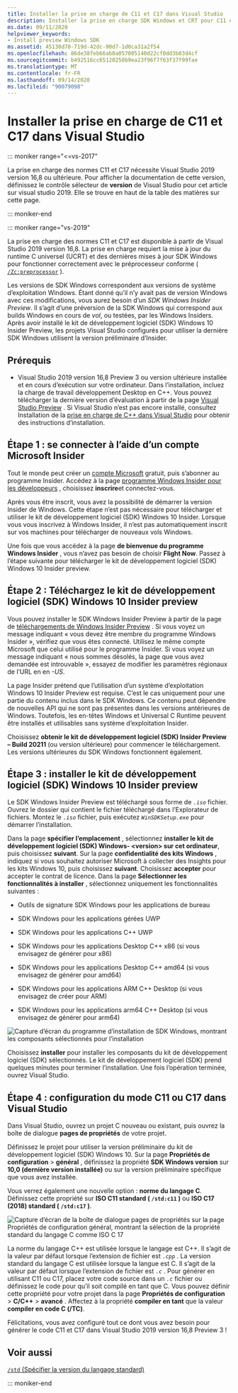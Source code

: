 ```yaml
---
title: Installer la prise en charge de C11 et C17 dans Visual Studio
description: Installer la prise en charge SDK Windows et CRT pour C11 et C17 dans Visual Studio
ms.date: 09/11/2020
helpviewer_keywords:
- Install preview Windows SDK
ms.assetid: 45138d70-719d-42dc-90d7-1d0ca31a2f54
ms.openlocfilehash: 86de38feb66ab0a057005140d22cf0dd3b03d4cf
ms.sourcegitcommit: b492516cc65120250b9ea23f96f7f63f37f99fae
ms.translationtype: MT
ms.contentlocale: fr-FR
ms.lasthandoff: 09/14/2020
ms.locfileid: "90079098"
---
```

# <a name="install-c11-and-c17-support-in-visual-studio"></a>Installer la prise en charge de C11 et C17 dans Visual Studio

::: moniker range="<=vs-2017"

La prise en charge des normes C11 et C17 nécessite Visual Studio 2019 version 16,8 ou ultérieure. Pour afficher la documentation de cette version, définissez le contrôle sélecteur de **version** de Visual Studio pour cet article sur visual studio 2019. Elle se trouve en haut de la table des matières sur cette page.

::: moniker-end

::: moniker range="vs-2019"

La prise en charge des normes C11 et C17 est disponible à partir de Visual Studio 2019 version 16,8. La prise en charge requiert la mise à jour du runtime C universel (UCRT) et des dernières mises à jour SDK Windows pour fonctionner correctement avec le préprocesseur conforme ( [`/Zc:preprocessor`](../build/reference/zc-preprocessor.md) ).

Les versions de SDK Windows correspondent aux versions de système d’exploitation Windows. Étant donné qu’il n’y avait pas de version Windows avec ces modifications, vous aurez besoin d’un *SDK Windows Insider Preview*. Il s’agit d’une préversion de la SDK Windows qui correspond aux builds Windows en cours de *vol*, ou testées, par les Windows Insiders. Après avoir installé le kit de développement logiciel (SDK) Windows 10 Insider Preview, les projets Visual Studio configurés pour utiliser la dernière SDK Windows utilisent la version préliminaire d’Insider.

## <a name="prerequisites"></a>Prérequis

- Visual Studio 2019 version 16,8 Preview 3 ou version ultérieure installée et en cours d’exécution sur votre ordinateur. Dans l’installation, incluez la charge de travail développement Desktop en C++. Vous pouvez télécharger la dernière version d’évaluation à partir de la page [Visual Studio Preview](https://visualstudio.microsoft.com/vs/preview/) . Si Visual Studio n’est pas encore installé, consultez Installation de la [prise en charge de C++ dans Visual Studio](../build/vscpp-step-0-installation.md) pour obtenir des instructions d’installation.

## <a name="step-1-sign-in-by-using-an-insider-microsoft-account"></a>Étape 1 : se connecter à l’aide d’un compte Microsoft Insider

Tout le monde peut créer un [compte Microsoft](https://signup.live.com/) gratuit, puis s’abonner au programme Insider. Accédez à la page [programme Windows Insider pour les développeurs](https://insider.windows.com/for-developers) , choisissez **inscrire**et connectez-vous.

Après vous être inscrit, vous avez la possibilité de démarrer la version Insider de Windows. Cette étape n’est pas nécessaire pour télécharger et utiliser le kit de développement logiciel (SDK) Windows 10 Insider. Lorsque vous vous inscrivez à Windows Insider, il n’est pas automatiquement inscrit sur vos machines pour télécharger de nouveaux vols Windows.

Une fois que vous accédez à la page **de bienvenue du programme Windows Insider** , vous n’avez pas besoin de choisir **Flight Now**. Passez à l’étape suivante pour télécharger le kit de développement logiciel (SDK) Windows 10 Insider preview.

## <a name="step-2-download-the-insider-preview-windows-10-sdk"></a>Étape 2 : Téléchargez le kit de développement logiciel (SDK) Windows 10 Insider preview

Vous pouvez installer le SDK Windows Insider Preview à partir de la page de [téléchargements de Windows Insider Preview](https://www.microsoft.com/software-download/windowsinsiderpreviewSDK) . Si vous voyez un message indiquant « vous devez être membre du programme Windows Insider », vérifiez que vous êtes connecté. Utilisez le même compte Microsoft que celui utilisé pour le programme Insider. Si vous voyez un message indiquant « nous sommes désolés, la page que vous avez demandée est introuvable », essayez de modifier les paramètres régionaux de l’URL en en *-US*.

La page Insider prétend que l’utilisation d’un système d’exploitation Windows 10 Insider Preview est requise. C’est le cas uniquement pour une partie du contenu inclus dans le SDK Windows. Ce contenu peut dépendre de nouvelles API qui ne sont pas présentes dans les versions antérieures de Windows. Toutefois, les en-têtes Windows et Universal C Runtime peuvent être installés et utilisables sans système d’exploitation Insider.

Choisissez **obtenir le kit de développement logiciel (SDK) Insider Preview – Build 20211** (ou version ultérieure) pour commencer le téléchargement. Les versions ultérieures du SDK Windows fonctionnent également.

## <a name="step-3-install-the-insider-preview-windows-10-sdk"></a>Étape 3 : installer le kit de développement logiciel (SDK) Windows 10 Insider preview

Le SDK Windows Insider Preview est téléchargé sous forme de *`.iso`* fichier. Ouvrez le dossier qui contient le fichier téléchargé dans l’Explorateur de fichiers. Montez le *`.iso`* fichier, puis exécutez *`WinSDKSetup.exe`* pour démarrer l’installation.

Dans la page **spécifier l’emplacement** , sélectionnez **installer le kit de développement logiciel (SDK) Windows- \<version> sur cet ordinateur**, puis choisissez **suivant**. Sur la page **confidentialité des kits Windows** , indiquez si vous souhaitez autoriser Microsoft à collecter des Insights pour les kits Windows 10, puis choisissez **suivant**. Choisissez **accepter** pour accepter le contrat de licence. Dans la page **Sélectionner les fonctionnalités à installer** , sélectionnez uniquement les fonctionnalités suivantes :  

- Outils de signature SDK Windows pour les applications de bureau

- SDK Windows pour les applications gérées UWP

- SDK Windows pour les applications C++ UWP

- SDK Windows pour les applications Desktop C++ x86 (si vous envisagez de générer pour x86)

- SDK Windows pour les applications Desktop C++ amd64 (si vous envisagez de générer pour amd64)

- SDK Windows pour les applications ARM C++ Desktop (si vous envisagez de créer pour ARM)

- SDK Windows pour les applications arm64 C++ Desktop (si vous envisagez de générer pour arm64)

![Capture d’écran du programme d’installation de SDK Windows, montrant les composants sélectionnés pour l’installation](media/c11-7-windows-sdk-installer-select-features.png)

Choisissez **installer** pour installer les composants du kit de développement logiciel (SDK) sélectionnés. Le kit de développement logiciel (SDK) prend quelques minutes pour terminer l’installation. Une fois l’opération terminée, ouvrez Visual Studio.

## <a name="step-4-configuring-c11-or-c17-mode-in-visual-studio"></a>Étape 4 : configuration du mode C11 ou C17 dans Visual Studio

Dans Visual Studio, ouvrez un projet C nouveau ou existant, puis ouvrez la boîte de dialogue **pages de propriétés** de votre projet.

Définissez le projet pour utiliser la version préliminaire du kit de développement logiciel (SDK) Windows 10. Sur la page **Propriétés de configuration**  >  **général** , définissez la propriété **SDK Windows version** sur **10,0 (dernière version installée)** ou sur la version préliminaire spécifique que vous avez installée.

Vous verrez également une nouvelle option : **norme du langage C**. Définissez cette propriété sur **ISO C11 standard ( `/std:c11` )** ou **ISO C17 (2018) standard ( `/std:c17` )**.  

![Capture d’écran de la boîte de dialogue pages de propriétés sur la page Propriétés de configuration général, montrant la sélection de la propriété standard du langage C comme ISO C 17](media/c11-9-project-property-page-c-language-standard.png)

La norme du langage C++ est utilisée lorsque le langage est C++. Il s’agit de la valeur par défaut lorsque l’extension de fichier est *`.cpp`* . La version standard du langage C est utilisée lorsque la langue est C. Il s’agit de la valeur par défaut lorsque l’extension de fichier est *`.c`* . Pour générer en utilisant C11 ou C17, placez votre code source dans un *`.c`* fichier ou définissez le code pour qu’il soit compilé en tant que C. Vous pouvez définir cette propriété pour votre projet dans la page **Propriétés de configuration**  >  **C/C++**  >  **avancé** . Affectez à la propriété **compiler en tant** que la valeur **compiler en code C (/TC)**.

Félicitations, vous avez configuré tout ce dont vous avez besoin pour générer le code C11 et C17 dans Visual Studio 2019 version 16,8 Preview 3 !

## <a name="see-also"></a>Voir aussi

[`/std` (Spécifier la version du langage standard)](../build/reference/std-specify-language-standard-version.md)

::: moniker-end
